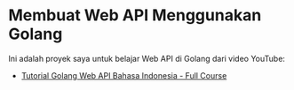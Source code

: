 # Membuat Web API Menggunakan Golang
Ini adalah proyek saya untuk belajar Web API di Golang dari video YouTube:
* [Tutorial Golang Web API Bahasa Indonesia - Full Course](https://www.youtube.com/watch?v=GjI0GSvmcSU&t=17s)